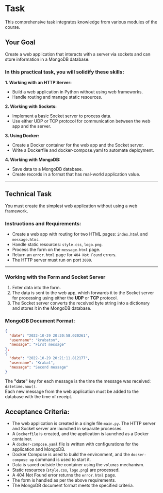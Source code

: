 # Task  
This comprehensive task integrates knowledge from various modules of the course.  

## Your Goal  
Create a web application that interacts with a server via sockets and can store information in a MongoDB database.  

### In this practical task, you will solidify these skills:  

**1. Working with an HTTP Server:**  
- Build a web application in Python without using web frameworks.  
- Handle routing and manage static resources.  

**2. Working with Sockets:**  
- Implement a basic Socket server to process data.  
- Use either UDP or TCP protocol for communication between the web app and the server.  

**3. Using Docker:**  
- Create a Docker container for the web app and the Socket server.  
- Write a Dockerfile and docker-compose.yaml to automate deployment.  

**4. Working with MongoDB:**  
- Save data to a MongoDB database.  
- Create records in a format that has real-world application value.  

---

## Technical Task  

You must create the simplest web application without using a web framework.  

### Instructions and Requirements:  

- Create a web app with routing for two HTML pages: `index.html` and `message.html`.  
- Handle static resources: `style.css`, `logo.png`.  
- Process the form on the `message.html` page.  
- Return an `error.html` page for `404 Not Found` errors.  
- The HTTP server must run on port `3000`.  

---

### Working with the Form and Socket Server  

1. Enter data into the form.  
2. The data is sent to the web app, which forwards it to the Socket server for processing using either the **UDP** or **TCP** protocol.  
3. The Socket server converts the received byte string into a dictionary and stores it in the MongoDB database.  

### MongoDB Document Format:  

```json
{
  "date": "2022-10-29 20:20:58.020261",
  "username": "krabaton",
  "message": "First message"
},
{
  "date": "2022-10-29 20:21:11.812177",
  "username": "Krabat",
  "message": "Second message"
}
```

The **"date"** key for each message is the time the message was received: `datetime.now()`.  
Each new message from the web application must be added to the database with the time of receipt.  

## Acceptance Criteria:

- The web application is created in a single file `main.py`. The HTTP server and Socket server are launched in separate processes.  
- A `Dockerfile` is created, and the application is launched as a Docker container.  
- A `docker-compose.yaml` file is written with configurations for the application and MongoDB.  
- Docker Compose is used to build the environment, and the `docker-compose up` command is used to start it.  
- Data is saved outside the container using the `volumes` mechanism.  
- Static resources (`style.css`, `logo.png`) are processed.  
- A 404 Not Found error returns the `error.html` page.  
- The form is handled as per the above requirements.  
- The MongoDB document format meets the specified criteria.  

